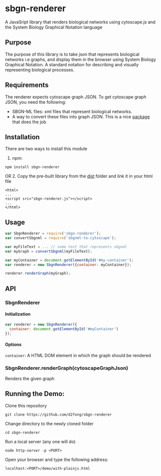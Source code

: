 # sbgn-renderer
A JavaSript library that renders biological networks using cytoscape.js and the System Biology Graphical Notation language

## Purpose
The purpose of this library is to take json that represents biological networks i.e graphs, and display them in the browser using
System Biology Graphical Notation.  A standard notation for describing and visually representing biological processes.

## Requirements
The renderer expects cytoscape graph JSON.  To get cytoscape graph JSON, you need the following:
* SBGN-ML files: xml files that represent biological networks.
* A way to convert these files into graph JSON.  This is a nice [package](https://github.com/PathwayCommons/sbgnml-to-cytoscape) that does the job

## Installation
There are two ways to install this module

1. npm:
```
npm install sbgn-renderer
```
OR
2. Copy the pre-built library from the [dist](https://github.com/d2fong/sbgn-renderer/blob/master/dist/sbgnRenderer.js) folder and link it in your html file
```
<html>
...
<script src="sbgn-renderer.js"></script>
...
</html>
```

## Usage

```js
var SbgnRenderer = require('sbgn-renderer');
var convertSbgnml = require('sbgnml-to-cytoscape');

var myFileText = ... // some text that represents sbgnml
var myGraph = convertSbgnml(myFileText);

var myContainer = document.getElementById('#my-container');
var renderer = new SbgnRenderer({container: myContainer});

renderer.renderGraph(myGraph);

```
## API

### SbgnRenderer


#### Initialization
```js
var renderer = new SbgnRenderer({
  container: document.getElementById('#myContainer')
});
```
#### Options

```container```: A HTML DOM element in which the graph should be rendered


### SbgnRenderer.renderGraph(cytoscapeGraphJson)

Renders the given graph


## Running the Demo:
Clone this repository
```
git clone https://github.com/d2fong/sbgn-renderer
```

Change directory to the newly cloned folder
```
cd sbgn-renderer
```

Run a local server (any one will do)
```
node http-server -p <PORT>
```

Open your browser and type the following address:
```
localhost:<PORT>/demo/with-plainjs.html
```
